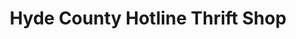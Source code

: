 ---
title: "Hyde County Hotline Thrift Shop"
url: /engelehard/hyde-county-hotline-thrift-shop/
shop: Gebrauchtwaren
---